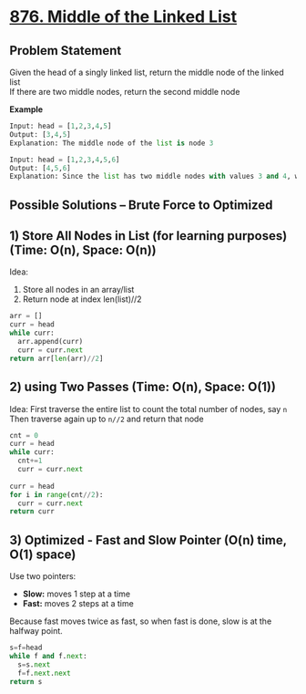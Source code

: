 # [876. Middle of the Linked List](https://leetcode.com/problems/middle-of-the-linked-list/description/)

## Problem Statement
Given the head of a singly linked list, return the middle node of the linked list    
If there are two middle nodes, return the second middle node  

**Example**
```python
Input: head = [1,2,3,4,5]
Output: [3,4,5]
Explanation: The middle node of the list is node 3
```
```python
Input: head = [1,2,3,4,5,6]
Output: [4,5,6]
Explanation: Since the list has two middle nodes with values 3 and 4, we return the second one
```
## Possible Solutions – Brute Force to Optimized
## 1) Store All Nodes in List (for learning purposes) (Time: O(n), Space: O(n))  
Idea:
1. Store all nodes in an array/list  
2. Return node at index len(list)//2  

```python
arr = []
curr = head
while curr:
  arr.append(curr)
  curr = curr.next
return arr[len(arr)//2]
```

## 2) using Two Passes (Time: O(n), Space: O(1))  
Idea:
First traverse the entire list to count the total number of nodes, say `n`  
Then traverse again up to `n//2` and return that node 
```python
cnt = 0
curr = head
while curr:
  cnt+=1
  curr = curr.next
        
curr = head
for i in range(cnt//2):
  curr = curr.next
return curr
```

## 3) Optimized - Fast and Slow Pointer (O(n) time, O(1) space)  
Use two pointers:
- **Slow:** moves 1 step at a time  
- **Fast:** moves 2 steps at a time  

Because fast moves twice as fast, so when fast is done, slow is at the halfway point. 
```python
s=f=head
while f and f.next:
  s=s.next
  f=f.next.next
return s
```
